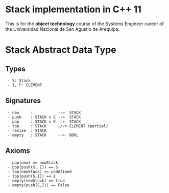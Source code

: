 # Stack implementation in C++ 11

This is for the **object technology** course of the Systems Engineer career of the Universidad Nacional de San Agustin de Arequipa.


# Stack Abstract Data Type
## Types
```
 - S: Stack
 - I, F: ELEMENT
```
## Signatures
```
 - new     :           -->  STACK
 - push    : STACK x E -->  STACK
 - pop     : STACK x E -->  STACK
 - top     : STACK     -/-> ELEMENT (partial)
 - resize  : STACK     
 - empty   : STACK     -->  BOOL
 ```
## Axioms
```
 - pop(new) == newStack
 - pop(push(S, I)) == S
 - top(newStack) == undefined
 - top(push(S,I)) == I
 - empty(newStack) == true
 - empty(push(S,I)) == False
 ```
